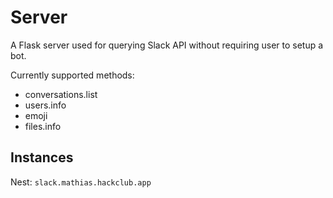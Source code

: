 # Server
A Flask server used for querying Slack API without requiring user to setup a bot.

Currently supported methods:
- conversations.list
- users.info
- emoji
- files.info

## Instances
Nest: `slack.mathias.hackclub.app`